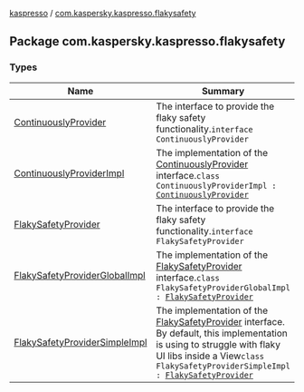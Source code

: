 [kaspresso](../index.md) / [com.kaspersky.kaspresso.flakysafety](./index.md)

## Package com.kaspersky.kaspresso.flakysafety

### Types

| Name | Summary |
|---|---|
| [ContinuouslyProvider](-continuously-provider/index.md) | The interface to provide the flaky safety functionality.`interface ContinuouslyProvider` |
| [ContinuouslyProviderImpl](-continuously-provider-impl/index.md) | The implementation of the [ContinuouslyProvider](-continuously-provider/index.md) interface.`class ContinuouslyProviderImpl : `[`ContinuouslyProvider`](-continuously-provider/index.md) |
| [FlakySafetyProvider](-flaky-safety-provider/index.md) | The interface to provide the flaky safety functionality.`interface FlakySafetyProvider` |
| [FlakySafetyProviderGlobalImpl](-flaky-safety-provider-global-impl/index.md) | The implementation of the [FlakySafetyProvider](-flaky-safety-provider/index.md) interface.`class FlakySafetyProviderGlobalImpl : `[`FlakySafetyProvider`](-flaky-safety-provider/index.md) |
| [FlakySafetyProviderSimpleImpl](-flaky-safety-provider-simple-impl/index.md) | The implementation of the [FlakySafetyProvider](-flaky-safety-provider/index.md) interface. By default, this implementation is using to struggle with flaky UI libs inside a View`class FlakySafetyProviderSimpleImpl : `[`FlakySafetyProvider`](-flaky-safety-provider/index.md) |
